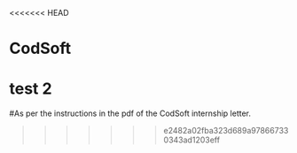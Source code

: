 <<<<<<< HEAD
# CodSoft
 test 2
=======
#As per the instructions in the pdf of the CodSoft internship letter. 
>>>>>>> e2482a02fba323d689a978667330343ad1203eff
